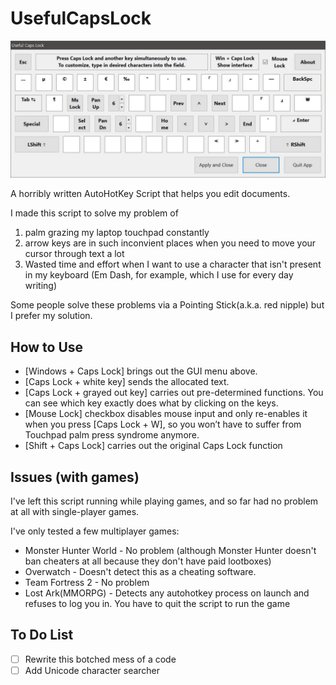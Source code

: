 # UsefulCapsLock
![Gui](/Desc.jpg)

A horribly written AutoHotKey Script that helps you edit documents.

I made this script to solve my problem of
1. palm grazing my laptop touchpad constantly
2. arrow keys are in such inconvient places when you need to move your cursor through text a lot
3. Wasted time and effort when I want to use a character that isn't present in my keyboard (Em Dash, for example, which I use for every day writing)

Some people solve these problems via a Pointing Stick(a.k.a. red nipple) but I prefer my solution.

## How to Use
* [Windows + Caps Lock] brings out the GUI menu above. 
* [Caps Lock + white key] sends the allocated text.
* [Caps Lock + grayed out key] carries out pre-determined functions. You can see which key exactly does what by clicking on the keys.
* [Mouse Lock] checkbox disables mouse input and only re-enables it when you press [Caps Lock + W], so you won’t have to suffer from Touchpad palm press syndrome anymore.
* [Shift + Caps Lock] carries out the original Caps Lock function

## Issues (with games)
I've left this script running while playing games, and so far had no problem at all with single-player games.

I've only tested a few multiplayer games:
* Monster Hunter World - No problem (although Monster Hunter doesn't ban cheaters at all because they don't have paid lootboxes)
* Overwatch - Doesn't detect this as a cheating software.
* Team Fortress 2 - No problem
* Lost Ark(MMORPG) - Detects any autohotkey process on launch and refuses to log you in. You have to quit the script to run the game

## To Do List
- [ ] Rewrite this botched mess of a code
- [ ] Add Unicode character searcher
